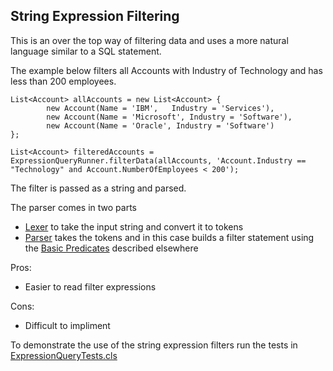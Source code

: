 String Expression Filtering
---------------------------

This is an over the top way of filtering data and uses a more natural language similar to a SQL statement.

The example below filters all Accounts with Industry of Technology and has less than 200 employees.

```Apex
List<Account> allAccounts = new List<Account> {
        new Account(Name = 'IBM', 	Industry = 'Services'),
        new Account(Name = 'Microsoft', Industry = 'Software'),
        new Account(Name = 'Oracle', Industry = 'Software')
};

List<Account> filteredAccounts = ExpressionQueryRunner.filterData(allAccounts, 'Account.Industry == "Technology" and Account.NumberOfEmployees < 200');
```

The filter is passed as a string and parsed.

The parser comes in two parts
- [Lexer](Lexer/Lexer.cls) to take the input string and convert it to tokens
- [Parser](Parser/Parser.cls) takes the tokens and in this case builds a filter statement using the [Basic Predicates](../BasicPredicate/Readme.md) described elsewhere

Pros: 
- Easier to read filter expressions

Cons:
- Difficult to impliment

To demonstrate the use of the string expression filters run the tests in [ExpressionQueryTests.cls](ExpressionQueryTests.cls)
